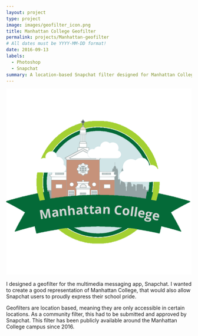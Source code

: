 ```yaml
---
layout: project
type: project
image: images/geofilter_icon.png
title: Manhattan College Geofilter
permalink: projects/Manhattan-geofilter
# All dates must be YYYY-MM-DD format!
date: 2016-09-13
labels:
  - Photoshop
  - Snapchat
summary: A location-based Snapchat filter designed for Manhattan College.
---
```


<img class="ui medium right floated rounded image" src="../images/geofilter_icon.png"> 

I designed a geofilter for the multimedia messaging app, Snapchat. I wanted to create a good representation of Manhattan College, that would also allow Snapchat users to proudly express their school pride. 

Geofilters are location based, meaning they are only accessible in certain locations. As a community filter, this had to be submitted and approved by Snapchat. This filter has been publicly available around the Manhattan College campus since 2016. 
